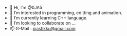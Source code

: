 - 👋 Hi, I’m @0JA5
- 👀 I’m interested in programming, editting and animation.
- 🌱 I’m currently learning C++ language.
- 💞️ I’m looking to collaborate on ...
- 📫 G-Mail : ojastikku@gmail.com

<!---
0JA5/0JA5 is a ✨ special ✨ repository because its `README.md` (this file) appears on your GitHub profile.
You can click the Preview link to take a look at your changes.
--->
